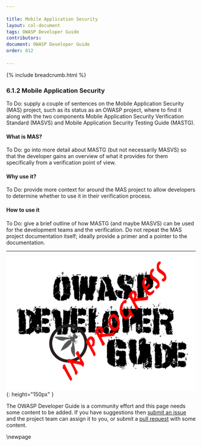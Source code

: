 ```yaml
---

title: Mobile Application Security
layout: col-document
tags: OWASP Developer Guide
contributors:
document: OWASP Developer Guide
order: 812

---
```


{% include breadcrumb.html %}

### 6.1.2 Mobile Application Security

To Do: supply a couple of sentences on the Mobile Application Security (MAS) project, such as its status as an OWASP project,
where to find it along with the two components Mobile Application Security Verification Standard (MASVS)
and Mobile Application Security Testing Guide (MASTG).

#### What is MAS?

To Do: go into more detail about MASTG (but not necessarily MASVS) so that the developer gains an overview
of what it provides for them specifically from a verification point of view.

#### Why use it?

To Do: provide more context for around the MAS project to allow developers
to determine whether to use it in their verification process.

#### How to use it

To Do: give a brief outline of how MASTG (and maybe MASVS) can be used for the development teams and the verification.
Do not repeat the MAS project documentation itself; ideally provide a primer and a pointer to the documentation.

----

![Developer Guide](../../assets/images/dg_wip.png "OWASP Developer Guide"){: height="150px" }

The OWASP Developer Guide is a community effort and this page needs some content to be added.
If you have suggestions then [submit an issue][issue080102] and the project team can assign it to you,
or submit a [pull request][pr] with some content.

[issue080102]: https://github.com/OWASP/www-project-developer-guide/issues/new?labels=enhancement&template=request.md&title=Update:%2008-verification/01-guides/02-mas
[pr]: https://github.com/OWASP/www-project-developer-guide/pulls

\newpage
